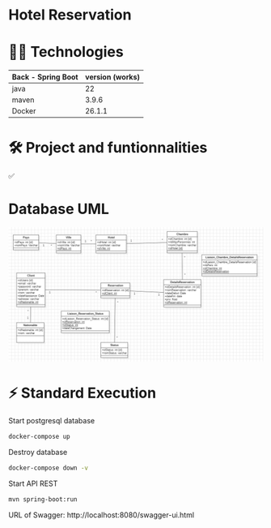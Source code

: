 # Hotel Reservation

# 👩‍💻 Technologies

| Back - Spring Boot | version (works) | 
| --- | --- |
| java | 22 |
| maven| 3.9.6 |
| Docker| 26.1.1 |

# 🛠 Project and funtionnalities

✅ 

# Database UML

![alt text](reservation.png)

# ⚡️ Standard Execution

Start postgresql database

```bash
docker-compose up
```

Destroy database

```bash
docker-compose down -v
```

Start API REST

```bash
mvn spring-boot:run
```

URL of Swagger: http://localhost:8080/swagger-ui.html